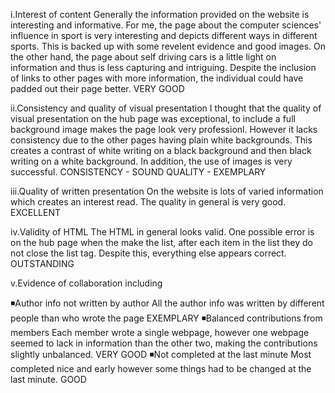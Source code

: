  
i.Interest of content
Generally the information provided on the website is interesting and informative. For me, the page about the computer sciences' influence in sport is very interesting and depicts different ways in different sports. This is backed up with some revelent evidence and good images. On the other hand, the page about self driving cars is a little light on information and thus is less capturing and intriguing. Despite the inclusion of links to other pages with more information, the individual could have padded out their page better. 
VERY GOOD


ii.Consistency and quality of visual presentation
I thought that the quality of visual presentation on the hub page was exceptional, to include a full background image makes the page look very professionl. However it lacks consistency due to the other pages having plain white backgrounds. This creates a contrast of white writing on a black background and then black writing on a white background. In addition, the use of images is very successful. 
CONSISTENCY - SOUND
QUALITY - EXEMPLARY


iii.Quality of written presentation
On the website is lots of varied information which creates an interest read. The quality in general is very good. 
EXCELLENT


iv.Validity of HTML
The HTML in general looks valid. One possible error is on the hub page when the make the list, after each item in the list they do not close the list tag. Despite this, everything else appears correct.
OUTSTANDING


v.Evidence of collaboration including

◾Author info not written by author
All the author info was written by different people than who wrote the page
EXEMPLARY
◾Balanced contributions from members
Each member wrote a single webpage, however one webpage seemed to lack in information than the other two, making the contributions slightly unbalanced.
VERY GOOD
◾Not completed at the last minute
Most completed nice and early however some things had to be changed at the last minute. 
GOOD

